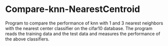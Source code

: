 # Compare-knn-NearestCentroid
Program to compare the performance of knn with 1 and 3 nearest neighbors with the nearest center classifier on the cifar10 database. The program reads the training data and the test data and measures the performance of the above classifiers.
